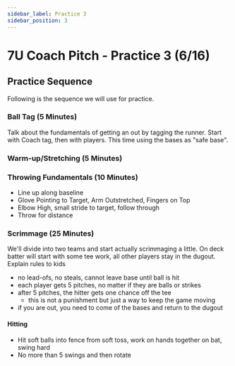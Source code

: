 ```yaml
---
sidebar_label: Practice 3
sidebar_position: 3
---
```


# 7U Coach Pitch - Practice 3 (6/16)

## Practice Sequence

Following is the sequence we will use for practice.

### Ball Tag (5 Minutes)

Talk about the fundamentals of getting an out by tagging the runner.  Start with Coach tag, then with players.  This time using the bases as "safe base".

### Warm-up/Stretching (5 Minutes)

### Throwing Fundamentals (10 Minutes)

- Line up along baseline
- Glove Pointing to Target, Arm Outstretched, Fingers on Top
- Elbow High, small stride to target, follow through
- Throw for distance

### Scrimmage (25 Minutes)

We'll divide into two teams and start actually scrimmaging a little.  On deck batter will start with some tee work, all other players stay in the dugout.
Explain rules to kids

- no lead-ofs, no steals, cannot leave base until ball is hit
- each player gets 5 pitches, no matter if they are balls or strikes
- after 5 pitches, the hitter gets one chance off the tee
  - this is not a punishment but just a way to keep the game moving
- if you are out, you need to come of the bases and return to the dugout

#### Hitting

- Hit soft balls into fence from soft toss, work on hands together on bat, swing hard
- No more than 5 swings and then rotate
